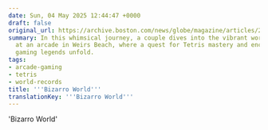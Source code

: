 ```yaml
---
date: Sun, 04 May 2025 12:44:47 +0000
draft: false
original_url: https://archive.boston.com/news/globe/magazine/articles/2007/08/19/bizarro_world/
summary: In this whimsical journey, a couple dives into the vibrant world of gaming
  at an arcade in Weirs Beach, where a quest for Tetris mastery and encounters with
  gaming legends unfold.
tags:
- arcade-gaming
- tetris
- world-records
title: '''Bizarro World'''
translationKey: '''Bizarro World'''
---
```


'Bizarro World'